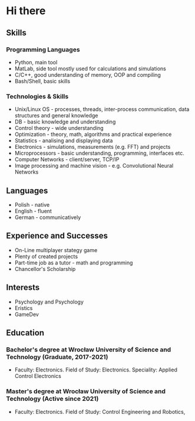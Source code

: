 # Hi there

## Skills
### Programming Languages
* Python, main tool
* MatLab, side tool mostly used for calculations and simulations
* C/C++, good understanding of memory, OOP and compiling
* Bash/Shell, basic skills
### Technologies & Skills
* Unix/Linux OS - processes, threads, inter-process communication, data structures and general knowledge
* DB - basic knowledge and understanding
* Control theory - wide understanding 
* Optimization - theory, math, algorithms and practical experience
* Statistics - analising and displaying data
* Electronics - simulations, measurements (e.g. FFT)  and projects 
* Microprocessors - basic understanding, programming, interfaces etc.
* Computer Networks - client/server, TCP/IP
* Image processing and machine vision - e.g. Convolutional Neural Networks
## Languages
* Polish - native
* English - fluent
* German - communicatively
## Experience and Successes
* On-Line multiplayer stategy game
* Plenty of created projects
* Part-time job as a tutor - math and programming
* Chancellor's Scholarship
## Interests
* Psychology and Psychology
* Eristics
* GameDev
## Education
### Bachelor's degree at Wrocław University of Science and Technology (Graduate, 2017-2021)
* Faculty: Electronics. Field of Study: Electronics. Speciality: Applied Control Electronics
### Master's degree at Wrocław University of Science and Technology (Active since 2021)
* Faculty: Electronics. Field of Study: Control Engineering and Robotics,

